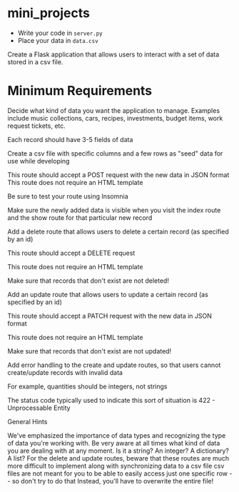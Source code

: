 # mini_projects

* Write your code in `server.py`
* Place your data in `data.csv`

Create a Flask application that allows users to interact with a set of data stored in a csv file.

# Minimum Requirements

Decide what kind of data you want the application to manage. Examples include music collections, cars, recipes, investments, budget items, work request tickets, etc.

Each record should have 3-5 fields of data

Create a csv file with specific columns and a few rows as "seed" data for use while developing

This route should accept a POST request with the new data in JSON format
This route does not require an HTML template

Be sure to test your route using Insomnia

Make sure the newly added data is visible when you visit the index route and the show route for that particular new record

Add a delete route that allows users to delete a certain record (as specified by an id)

This route should accept a DELETE request

This route does not require an HTML template

Make sure that records that don't exist are not deleted!

Add an update route that allows users to update a certain record (as specified by an id)

This route should accept a PATCH request with the new data in JSON format
 
This route does not require an HTML template

Make sure that records that don't exist are not updated!

Add error handling to the create and update routes, so that users cannot create/update records with invalid data

For example, quantities should be integers, not strings

The status code typically used to indicate this sort of situation is 422 - Unprocessable Entity

General Hints

We've emphasized the importance of data types and recognizing the type of data you're working with. Be very aware at all times what kind of data you are dealing with at any moment. Is it a string? An integer? A dictionary? A list?
For the delete and update routes, beware that these routes are much more difficult to implement along with synchronizing data to a csv file
csv files are not meant for you to be able to easily access just one specific row -- so don't try to do that
Instead, you'll have to overwrite the entire file!
